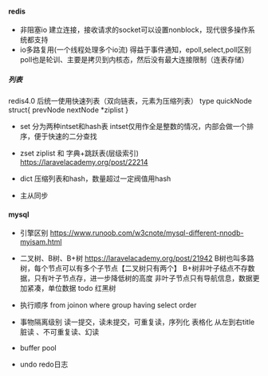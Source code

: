 #### redis

* 非阻塞io
建立连接，接收请求的socket可以设置nonblock，现代很多操作系统都支持
* io多路复用(一个线程处理多个io流)
得益于事件通知，epoll,select,poll区别
poll也是轮训、主要是拷贝到内核态，然后没有最大连接限制（连表存储）


##### 列表
redis4.0 后统一使用快速列表（双向链表，元素为压缩列表）
type quickNode struct{
    prevNode
    nextNode
    *ziplist
}

* set 
分为两种intset和hash表
intset仅用作全是整数的情况，内部会做一个排序，便于快速的二分查找

* zset
ziplist 和 字典+跳跃表(层级索引)
https://laravelacademy.org/post/22214

* dict
压缩列表和hash，数量超过一定阀值用hash

* 主从同步



#### mysql

* 引擎区别
https://www.runoob.com/w3cnote/mysql-different-nnodb-myisam.html

* 二叉树、B树、B+树
https://laravelacademy.org/post/21942
B树也叫多路树，每个节点可以有多个子节点【二叉树只有两个】
B+树非叶子结点不存数据，只有叶子节点存，进一步降低树的高度
非叶子节点只有导航信息，数据更加紧凑，单位数据
todo 红黑树

* 执行顺序
from joinon where group having  select order

* 事物隔离级别
读一提交，读未提交，可重复读，序列化
表格化
从左到右title 脏读 、不可重复读、幻读

* buffer pool
 

* undo redo日志



